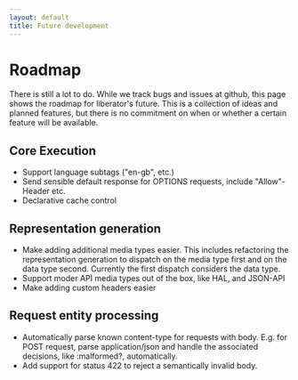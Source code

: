 ```yaml
---
layout: default
title: Future development
---
```

# Roadmap
There is still a lot to do. While we track bugs and issues at github,
this page shows the roadmap for liberator's future. This is a
collection of ideas and planned features, but there is no commitment
on when or whether a certain feature will be available.

## Core Execution
* Support language subtags ("en-gb", etc.)
* Send sensible default response for OPTIONS requests, include
  "Allow"-Header etc.
* Declarative cache control

## Representation generation
* Make adding additional media types easier. This includes refactoring
  the representation generation to dispatch on the media type first
  and on the data type second. Currently the first dispatch considers
  the data type.
* Support moder API media types out of the box, like HAL, and JSON-API
* Make adding custom headers easier

## Request entity processing
* Automatically parse known content-type for requests with body. E.g.
  for POST request, parse application/json and handle the associated
  decisions, like :malformed?, automatically.
* Add support for status 422 to reject a semantically invalid body.
